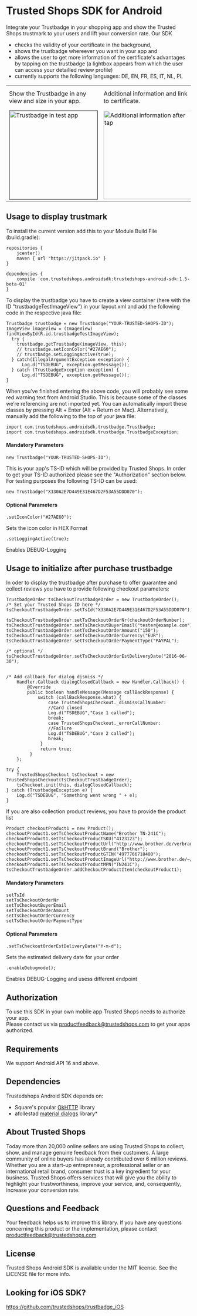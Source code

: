 # Trusted Shops SDK for Android

Integrate your Trustbadge in your shopping app and show the Trusted Shops trustmark to your users and lift your conversion rate. Our SDK
- checks the validity of your certificate in the background, 
- shows the trustbadge whereever you want in your app and 
- allows the user to get more information of the certificate's advantages by tapping on the trustbadge (a lightbox appears from which the user can access your detailled review profile)
- currently supports the following languages: DE, EN, FR, ES, IT, NL, PL

<table>
    <tr>
        <td>
            Show the Trustbadge in any view and size in your app.
        </td>
        <td>
            Additional information and link to certificate.
        </td>
        <td>
            Certificate is opened in external browser.
        </td>
        <td>
            After purchase transaction to offer guarantee and collect reviews
        </td>
    </tr>
    <tr>
        <td>
            <img src="https://github.com/trustedshops/trustedshops-android-sdk/blob/master/trustbadgeexample/screenshots/trustbadge.png" alt="Trustbadge in test app" width="240" border="1">
        </td>
        <td>
            <img src="https://github.com/trustedshops/trustedshops-android-sdk/blob/master/trustbadgeexample/screenshots/lightbox.png" alt="Additional information after tap" width="240">
        </td>
        <td>
            <img src="https://github.com/trustedshops/trustedshops-android-sdk/blob/master/trustbadgeexample/screenshots/certificate2.png" alt="Certificate in Browser" width="240">
        </td>
        <td>
            <img src="https://github.com/trustedshops/trustedshops-android-sdk/blob/checkout_card/trustbadgeexample/screenshots/checkout.png" alt="Certificate in Browser" width="240">
        </td>
    </tr>

</table>

## Usage to display trustmark 

To install the current version add this to your Module Build File (build.gradle):
```
repositories {
    jcenter()
    maven { url "https://jitpack.io" }
}

dependencies {
    compile 'com.trustedshops.androidsdk:trustedshops-android-sdk:1.5-beta-01'
}
```

To display the trustbadge you have to create a view container (here with the ID "trustbadgeTestImageView") in your layout.xml and add the following code in the respective java file: 
```
Trustbadge trustbadge = new Trustbadge("YOUR-TRUSTED-SHOPS-ID");
ImageView imageView = (ImageView) findViewById(R.id.trustbadgeTestImageView);
  try {
    trustbadge.getTrustbadge(imageView, this);
    // trustbadge.setIconColor("#27AE60");
    // trustbadge.setLoggingActive(true);
  } catch(IllegalArgumentException exception) {
      Log.d("TSDEBUG", exception.getMessage());
  } catch (TrustbadgeException exception) {
      Log.d("TSDEBUG", exception.getMessage());
}
```


When you’ve finished entering the above code, you will probably see some red warning text from Android Studio. This is because some of the classes we’re referencing are not imported yet. You can automatically import these classes by pressing Alt + Enter (Alt + Return on Mac). Alternatively, manually add the following to the top of your java file:
```
import com.trustedshops.androidsdk.trustbadge.Trustbadge;
import com.trustedshops.androidsdk.trustbadge.TrustbadgeException;
```

#### Mandatory Parameters

```
new Trustbadge("YOUR-TRUSTED-SHOPS-ID");
```
This is your app's TS-ID which will be provided by Trusted Shops. In order to get your TS-ID authorized please see the "Authorization" section below. For testing purposes the following TS-ID can be used:
```
new Trustbadge("X330A2E7D449E31E467D2F53A55DDD070");
```

#### Optional Parameters

```
.setIconColor("#27AE60");
```
Sets the icon color in HEX Format

```
.setLoggingActive(true);
```
Enables DEBUG-Logging


## Usage to initialize after purchase trustbadge 

In oder to display the trustbadge after purchase to offer guarantee and collect reviews you have to provide following checkout parameters:


```     
TrustbadgeOrder tsCheckoutTrustbadgeOrder = new TrustbadgeOrder();
/* Set your Trusted Shops ID here */
tsCheckoutTrustbadgeOrder.setTsId("X330A2E7D449E31E467D2F53A55DDD070");
  
tsCheckoutTrustbadgeOrder.setTsCheckoutOrderNr(checkoutOrderNumber);
tsCheckoutTrustbadgeOrder.setTsCheckoutBuyerEmail("tester@example.com");
tsCheckoutTrustbadgeOrder.setTsCheckoutOrderAmount("150");
tsCheckoutTrustbadgeOrder.setTsCheckoutOrderCurrency("EUR");
tsCheckoutTrustbadgeOrder.setTsCheckoutOrderPaymentType("PAYPAL");

/* optional */
tsCheckoutTrustbadgeOrder.setTsCheckoutOrderEstDeliveryDate("2016-06-30");


/* Add callback for dialog dismiss */
    Handler.Callback dialogClosedCallback = new Handler.Callback() {
        @Override
        public boolean handleMessage(Message callBackResponse) {
            switch (callBackResponse.what) {
                case TrustedShopsCheckout._dismissCallNumber:
                //Card closed
                Log.d("TSDEBUG","Case 1 called");
                break;
                case TrustedShopsCheckout._errorCallNumber:
                //Failure
                Log.d("TSDEBUG","Case 2 called");
                break;
             }
             return true;
         }
    };

try {
    TrustedShopsCheckout tsCheckout = new TrustedShopsCheckout(tsCheckoutTrustbadgeOrder);
    tsCheckout.init(this, dialogClosedCallback);
} catch (TrustbadgeException e) {
    Log.d("TSDEBUG", "Something went wrong " + e);
}
```
If you are also collection product reviews, you have to provide the product list
```
Product checkoutProduct1 = new Product();
checkoutProduct1.setTsCheckoutProductName("Brother TN-241C");
checkoutProduct1.setTsCheckoutProductSKU("4123123");
checkoutProduct1.setTsCheckoutProductUrl("http://www.brother.de/verbrauchsmaterial/laser/toner/tn/tn241c");
checkoutProduct1.setTsCheckoutProductBrand("Brother");
checkoutProduct1.setTsCheckoutProductGTIN("4977766718400");
checkoutProduct1.setTsCheckoutProductImageUrl("http://www.brother.de/~/media/Product%20Images/Supplies/Laser/Toner/TN/TN241C/TN241C_main.png");
checkoutProduct1.setTsCheckoutProductMPN("TN241C");
tsCheckoutTrustbadgeOrder.addCheckoutProductItem(checkoutProduct1);
```      

#### Mandatory Parameters

```
setTsId
setTsCheckoutOrderNr
setTsCheckoutBuyerEmail
setTsCheckoutOrderAmount
setTsCheckoutOrderCurrency
setTsCheckoutOrderPaymentType

```

#### Optional Parameters

```
.setTsCheckoutOrderEstDeliveryDate("Y-m-d");
```
Sets the estimated delivery date for your order

```
.enableDebugmode();
```
Enables DEBUG-Logging and usess different endpoint


## Authorization

To use this SDK in your own mobile app Trusted Shops needs to authorize your app.<br>
Please contact us via [productfeedback@trustedshops.com](mailto:productfeedback@trustedshops.com) to get your apps authorized.  

## Requirements
We support Android API 16 and above.

## Dependencies
Trustedshops Android SDK depends on:
* Square's popular [OkHTTP](http://square.github.io/okhttp/) library
* afollestad [material dialogs](https://github.com/afollestad/material-dialogs) library*

## About Trusted Shops

Today more than 20,000 online sellers are using Trusted Shops to collect, show, and manage genuine feedback from their customers. A large community of online buyers has already contributed over 6 million reviews.
Whether you are a start-up entrepreneur, a professional seller or an international retail brand, consumer trust is a key ingredient for your business. Trusted Shops offers services that will give you the ability to highlight your trustworthiness, improve your service, and, consequently, increase your conversion rate. 

## Questions and Feedback

Your feedback helps us to improve this library. 
If you have any questions concerning this product or the implementation, please contact [productfeedback@trustedshops.com](mailto:productfeedback@trustedshops.com)

## License

Trusted Shops Android SDK is available under the MIT license. See the LICENSE file for more info.

## Looking for iOS SDK?
https://github.com/trustedshops/trustbadge_iOS
